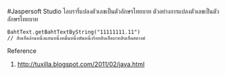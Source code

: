 #Jaspersoft Studio ไลบรารี่แปลงตัวเลขเป็นตัวอักษรไทยบาท
ตัวอย่างการแปลงตัวเลขเป็นตัวอักษรไทยบาท
```
BahtText.getBahtTextByString("11111111.11")
// สิบเอ็ดล้านหนึ่งแสนหนึ่งหมื่นหนึ่งพันหนึ่งร้อยสิบเอ็ดบาทสิบเอ็ดสตางค์
```

Reference 

1. http://tuxilla.blogspot.com/2011/02/java.html